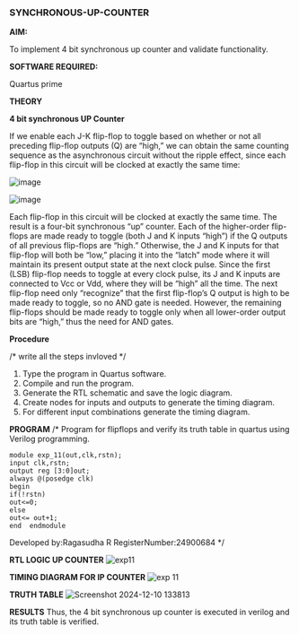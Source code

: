 ### SYNCHRONOUS-UP-COUNTER

**AIM:**

To implement 4 bit synchronous up counter and validate functionality.

**SOFTWARE REQUIRED:**

Quartus prime

**THEORY**

**4 bit synchronous UP Counter**

If we enable each J-K flip-flop to toggle based on whether or not all preceding flip-flop outputs (Q) are “high,” we can obtain the same counting sequence as the asynchronous circuit without the ripple effect, since each flip-flop in this circuit will be clocked at exactly the same time:

![image](https://github.com/naavaneetha/SYNCHRONOUS-UP-COUNTER/assets/154305477/d5db3fa0-e413-404c-b80e-b2f39d82e7e8)


![image](https://github.com/naavaneetha/SYNCHRONOUS-UP-COUNTER/assets/154305477/52cb61eb-d04b-442d-810c-31185a68410b)

Each flip-flop in this circuit will be clocked at exactly the same time.
The result is a four-bit synchronous “up” counter. Each of the higher-order flip-flops are made ready to toggle (both J and K inputs “high”) if the Q outputs of all previous flip-flops are “high.”
Otherwise, the J and K inputs for that flip-flop will both be “low,” placing it into the “latch” mode where it will maintain its present output state at the next clock pulse.
Since the first (LSB) flip-flop needs to toggle at every clock pulse, its J and K inputs are connected to Vcc or Vdd, where they will be “high” all the time.
The next flip-flop need only “recognize” that the first flip-flop’s Q output is high to be made ready to toggle, so no AND gate is needed.
However, the remaining flip-flops should be made ready to toggle only when all lower-order output bits are “high,” thus the need for AND gates.

**Procedure**

/* write all the steps invloved */
1. Type the program in Quartus software.
2. Compile and run the program.
3. Generate the RTL schematic and save the logic diagram.
4. Create nodes for inputs and outputs to generate the timing diagram.
5. For different input combinations generate the timing diagram.

**PROGRAM**
/* Program for flipflops and verify its truth table in quartus using Verilog programming.
```
module exp_11(out,clk,rstn);
input clk,rstn;
output reg [3:0]out;
always @(posedge clk)
begin
if(!rstn)
out<=0;
else
out<= out+1;
end  endmodule
```
Developed by:Ragasudha R
RegisterNumber:24900684
*/

**RTL LOGIC UP COUNTER**
![exp11](https://github.com/user-attachments/assets/ff6b571a-0084-4fd1-bae1-9fac488e70ef)

**TIMING DIAGRAM FOR IP COUNTER**
![exp 11](https://github.com/user-attachments/assets/5f7ad3f1-a101-4053-b5fc-c041c21c2de9)

**TRUTH TABLE**
![Screenshot 2024-12-10 133813](https://github.com/user-attachments/assets/1fe44f65-ce9b-4e43-b737-e723d0411773)

**RESULTS**
Thus, the 4 bit synchronous up counter is executed in verilog and its truth table is verified.
